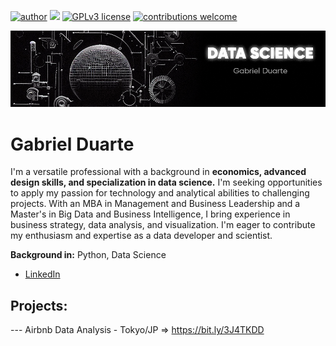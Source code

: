 [![author](https://img.shields.io/badge/author-gabrielduarte-red.svg)](https://www.linkedin.com/in/gabriel-duarte-671074146/) [![](https://img.shields.io/badge/python-3.7+-blue.svg)](https://www.python.org/downloads/release/python-365/) [![GPLv3 license](https://img.shields.io/badge/License-GPLv3-blue.svg)](http://perso.crans.org/besson/LICENSE.html) [![contributions welcome](https://img.shields.io/badge/contributions-welcome-brightgreen.svg?style=flat)](https://github.com/gabrielnd312/data_science)

<p align="center">
  <img src="Capa-GitHub.png" >
</p>

# Gabriel Duarte

I'm a versatile professional with a background in **economics, advanced design skills, and specialization in data science.** I'm seeking opportunities to apply my passion for technology and analytical abilities to challenging projects. With an MBA in Management and Business Leadership and a Master's in Big Data and Business Intelligence, I bring experience in business strategy, data analysis, and visualization. I'm eager to contribute my enthusiasm and expertise as a data developer and scientist.

**Background in:** Python, Data Science


* [LinkedIn](https://www.linkedin.com/in/gabriel-duarte-671074146/)



## Projects:


--- Airbnb Data Analysis - Tokyo/JP => https://bit.ly/3J4TKDD
   




